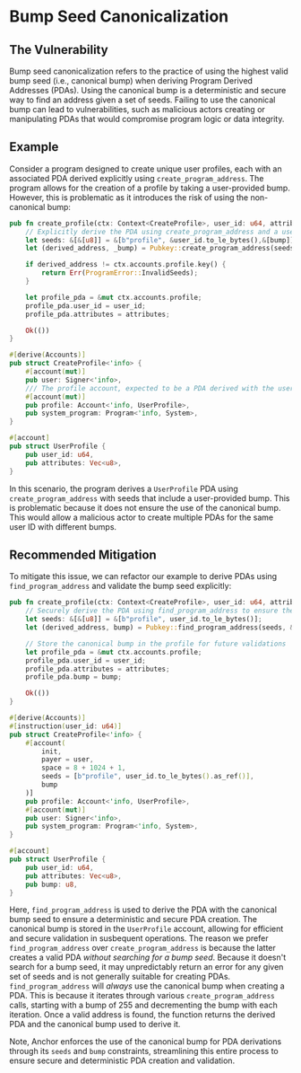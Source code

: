 # Bump Seed Canonicalization
## The Vulnerability
Bump seed canonicalization refers to the practice of using the highest valid bump seed (i.e., canonical bump) when deriving Program Derived
Addresses (PDAs). Using the canonical bump is a deterministic and secure way to find an address given a set of seeds. Failing to use the
canonical bump can lead to vulnerabilities, such as malicious actors creating or manipulating PDAs that would compromise program logic
or data integrity.

## Example
Consider a program designed to create unique user profiles, each with an associated PDA derived explicitly using `create_program_address`. The 
program allows for the creation of a profile by taking a user-provided bump. However, this is problematic as it introduces the risk of using
the non-canonical bump: 
```rust
pub fn create_profile(ctx: Context<CreateProfile>, user_id: u64, attributes: Vec<u8>, bump: u8) -> Result<()> {
    // Explicitly derive the PDA using create_program_address and a user-provided bump
    let seeds: &[&[u8]] = &[b"profile", &user_id.to_le_bytes(),&[bump]];
    let (derived_address, _bump) = Pubkey::create_program_address(seeds, &ctx.program_id)?;

    if derived_address != ctx.accounts.profile.key() {
        return Err(ProgramError::InvalidSeeds);
    }

    let profile_pda = &mut ctx.accounts.profile;
    profile_pda.user_id = user_id;
    profile_pda.attributes = attributes;

    Ok(())
}

#[derive(Accounts)]
pub struct CreateProfile<'info> {
    #[account(mut)]
    pub user: Signer<'info>,
    /// The profile account, expected to be a PDA derived with the user_id and a user-provided bump seed
    #[account(mut)]
    pub profile: Account<'info, UserProfile>,
    pub system_program: Program<'info, System>,
}

#[account]
pub struct UserProfile {
    pub user_id: u64,
    pub attributes: Vec<u8>,
}
```
In this scenario, the program derives a `UserProfile` PDA using `create_program_address` with seeds that include a user-provided bump. This is
problematic because it does not ensure the use of the canonical bump. This would allow a malicious actor to create multiple PDAs for the same
user ID with different bumps.

## Recommended Mitigation
To mitigate this issue, we can refactor our example to derive PDAs using `find_program_address` and validate the bump seed explicitly:
```rust
pub fn create_profile(ctx: Context<CreateProfile>, user_id: u64, attributes: Vec<u8>) -> Result<()> {
    // Securely derive the PDA using find_program_address to ensure the canonical bump is used
    let seeds: &[&[u8]] = &[b"profile", user_id.to_le_bytes()];
    let (derived_address, bump) = Pubkey::find_program_address(seeds, &ctx.program_id);

    // Store the canonical bump in the profile for future validations
    let profile_pda = &mut ctx.accounts.profile;
    profile_pda.user_id = user_id;
    profile_pda.attributes = attributes;
    profile_pda.bump = bump;

    Ok(())
}

#[derive(Accounts)]
#[instruction(user_id: u64)]
pub struct CreateProfile<'info> {
    #[account(
        init, 
        payer = user, 
        space = 8 + 1024 + 1, 
        seeds = [b"profile", user_id.to_le_bytes().as_ref()], 
        bump
    )]
    pub profile: Account<'info, UserProfile>,
    #[account(mut)]
    pub user: Signer<'info>,
    pub system_program: Program<'info, System>,
}

#[account]
pub struct UserProfile {
    pub user_id: u64,
    pub attributes: Vec<u8>,
    pub bump: u8,
}
```
Here, `find_program_address` is used to derive the PDA with the canonical bump seed to ensure a deterministic and secure PDA creation. The
canonical bump is stored in the `UserProfile` account, allowing for efficient and secure validation in susbequent operations. The reason we
prefer `find_program_address` over `create_program_address` is because the latter creates a valid PDA *without searching for a bump seed*. Because
it doesn't search for a bump seed, it may unpredictably return an error for any given set of seeds and is not generally suitable for creating
PDAs. `find_program_address` will *always* use the canonical bump when creating a PDA. This is because it iterates through various `create_program_address`
calls, starting with a bump of 255 and decrementing the bump with each iteration. Once a valid address is found, the function returns the derived
PDA and the canonical bump used to derive it. 

Note, Anchor enforces the use of the canonical bump for PDA derivations through its `seeds` and `bump` constraints, streamlining this entire process to
ensure secure and deterministic PDA creation and validation.